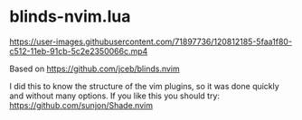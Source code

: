 # blinds-nvim.lua

https://user-images.githubusercontent.com/71897736/120812185-5faa1f80-c512-11eb-91cb-5c2e2350066c.mp4

Based on https://github.com/jceb/blinds.nvim

I did this to know the structure of the vim plugins, so it was done quickly and without many options.
If you like this you should try: https://github.com/sunjon/Shade.nvim
